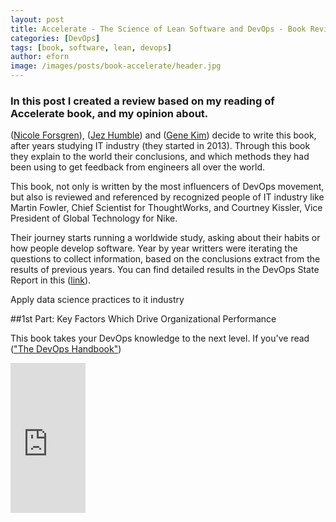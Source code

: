 ```yaml
---
layout: post
title: Accelerate - The Science of Lean Software and DevOps - Book Review
categories: [DevOps]
tags: [book, software, lean, devops]
author: eforn
image: /images/posts/book-accelerate/header.jpg
---
```


### In this post I created a review based on my reading of Accelerate book, and my opinion about.

([Nicole Forsgren](https://nicolefv.com)), ([Jez Humble](https://www.linkedin.com/in/jez-humble)) and ([Gene Kim](https://www.linkedin.com/in/realgenekim)) decide to write this book, after years studying IT industry (they started in 2013). Through this book they explain to the world their conclusions, and which methods they had been using to get feedback from engineers all over the world.

This book, not only is written by the most influencers of DevOps movement, but also is reviewed and referenced by recognized people of IT industry like Martin Fowler, Chief Scientist for ThoughtWorks, and Courtney Kissler, Vice President of Global Technology for Nike.

Their journey starts running a worldwide study, asking about their habits or how people develop software. Year by year writters were iterating the questions to collect information, based on the conclusions extract from the results of previous years. You can find detailed results in the DevOps State Report in this ([link](https://itrevolution.com/devops-research/)).

Apply data science practices to it industry

##1st Part: Key Factors Which Drive Organizational Performance

This book takes your DevOps knowledge to the next level. If you've read (["The DevOps Handbook"](https://www.amazon.es/gp/product/1942788002/ref=as_li_tl?ie=UTF8&tag=10dc87-21&camp=3638&creative=24630&linkCode=as2&creativeASIN=1942788002&linkId=b9e2ac993cb0d08367a63fc865d4c8b6))


<iframe style="width:120px;height:240px;" marginwidth="0" marginheight="0" scrolling="no" frameborder="0" src="https://rcm-eu.amazon-adsystem.com/e/cm?ref=tf_til&t=10dc87-21&m=amazon&o=30&p=8&l=as1&IS1=1&asins=1942788339&linkId=da62ffcbb9e8e8c44a291764e38ba07d&bc1=FFFFFF&lt1=_top&fc1=333333&lc1=0066C0&bg1=FFFFFF&f=ifr">
</iframe>

